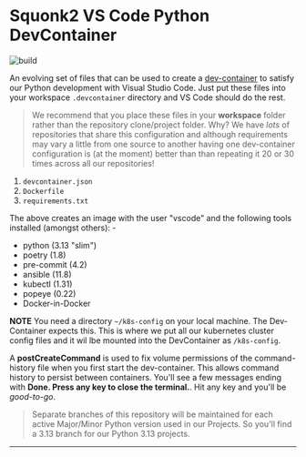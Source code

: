 # Squonk2 VS Code Python DevContainer

![build](https://github.com/informaticsmatters/squonk2-python-vscode-dev-container/actions/workflows/build.yaml/badge.svg?branch=3.13)

An evolving set of files that can be used to create a [dev-container] to satisfy
our Python development with Visual Studio Code. Just put these files into
your workspace `.devcontainer` directory and VS Code should do the rest.

>   We recommend that you place these files in your **workspace** folder rather
    than the repository clone/project folder. Why? We have *lots* of repositories
    that share this configuration and although requirements may vary a little from
    one source to another having one dev-container configuration is (at the moment)
    better than than repeating it 20 or 30 times across all our repositories!

1.  `devcontainer.json`
2.  `Dockerfile`
3.  `requirements.txt`

The above creates an image with the user "vscode" and the following tools
installed (amongst others): -

-   python (3.13 "slim")
-   poetry (1.8)
-   pre-commit (4.2)
-   ansible (11.8)
-   kubectl (1.31)
-   popeye (0.22)
-   Docker-in-Docker

**NOTE** You need a directory `~/k8s-config` on your local machine. The
Dev-Container expects this. This is where we put all our kubernetes cluster
config files and it wil lbe mounted into the DevContainer as `/k8s-config`.

A **postCreateCommand** is used to fix volume permissions of the command-history
file when you first start the dev-container. This allows command history to
persist between containers. You'll see a few messages ending with
**Done. Press any key to close the terminal.**. Hit any key and you'll be *good-to-go*.

>   Separate branches of this repository will be maintained
    for each active Major/Minor Python version used in our Projects.
    So you'll find a 3.13 branch for our Python 3.13 projects.

---

[dev-container]: https://code.visualstudio.com/docs/devcontainers/containers
